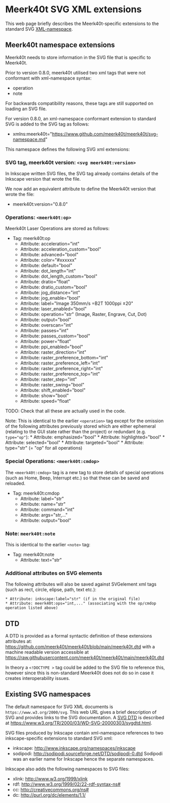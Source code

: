 # Meerk40t SVG XML extensions
This web page briefly describes the Meerk40t-specific
extensions to the standard SVG [XML-namespace](http://www.w3.org/TR/REC-xml-names).

## Meerk40t namespace extensions
Meerk40t needs to store information in the SVG file that is specific to Meerk40t.

Prior to version 0.8.0, meerk40t utilised two xml tags that were not conformant with
xml-namespace syntax:

* operation
* note

For backwards compatibility reasons, these tags are still supported on loading an SVG file.

For version 0.8.0, an xml-namespace conformant extension to standard SVG is added to the SVG tag
as follows:

* xmlns:meerk40t="https://www.github.com/meerk40t/meerk40t/svg-namespace.md"

This namespace defines the following SVG xml extensions:

### SVG tag, meerk40t version: `<svg meerk40t:version>`
In Inkscape written SVG files, the SVG tag already contains details of the Inkscape version that
wrote the file.

We now add an equivalent attribute to define the Meerk40t version that wrote the file:
* meerk40t:version="0.8.0"

### Operations: `<meerk40t:op>`
Meerk40t Laser Operations are stored as follows:
* Tag: meerk40t:op
    * Attribute: acceleration="int"
    * Attribute: acceleration_custom="bool"
    * Attribute: advanced="bool"
    * Attribute: color="#xxxxxx"
    * Attribute: default="bool"
    * Attribute: dot_length="int"
    * Attribute: dot_length_custom="bool"
    * Attribute: dratio="float"
    * Attribute: dratio_custom="bool"
    * Attribute: jog_distance="int"
    * Attribute: jog_enable="bool"
    * Attribute: label="Image 350mm/s =B2T 1000ppi &#177;20"
    * Attribute: laser_enabled="bool"
    * Attribute: operation="str" (Image, Raster, Engrave, Cut, Dot)
    * Attribute: output="bool"
    * Attribute: overscan="int"
    * Attribute: passes="int"
    * Attribute: passes_custom="bool"
    * Attribute: power="float"
    * Attribute: ppi_enabled="bool"
    * Attribute: raster_direction="int"
    * Attribute: raster_preference_bottom="int"
    * Attribute: raster_preference_left="int"
    * Attribute: raster_preference_right="int"
    * Attribute: raster_preference_top="int"
    * Attribute: raster_step="int"
    * Attribute: raster_swing="bool"
    * Attribute: shift_enabled="bool"
    * Attribute: show="bool"
    * Attribute: speed="float"

TODO: Check that all these are actually used in the code.

Note: This is identical to the earlier `<operation>` tag except for
the omission of the following attributes previously stored
which are either ephemeral (relating to the GUI state rather than the project)
or redundant (e.g. `type="op"`):
    * Attribute: emphasized="bool"
    * Attribute: highlighted="bool"
    * Attribute: selected="bool"
    * Attribute: targeted="bool"
    * Attribute: type="str" (= "op" for all operations)

### Special Operations: `<meerk40t:cmdop>`
The `<meerk40t:cmdop>` tag is a new tag to store details of
special operations (such as Home, Beep, Interrupt etc.)
so that these can be saved and reloaded.

* Tag: meerk40t:cmdop
    * Attribute: label="str"
    * Attribute: name="str"
    * Attribute: command="int"
    * Attribute: args="str,..."
    * Attribute: output="bool"

### Note: `meerk40t:note`
This is identical to the earlier `<note>` tag:

* Tag: meerk40t:note
    * Attribute: text="str"

### Additional attributes on SVG elements
The following attributes will also be saved against SVGelement xml tags
(such as rect, circle, elipse, path, text etc.):

    * Attribute: inkscape:label="str" (if in the original file)
    * Attribute: meerk40t:ops="int,..." (associating with the op/cmdop operation listed above)

## DTD
A DTD is provided as a formal syntactic definition of these extensions attributes at:
https://github.com/meerk40t/meerk40t/blob/main/meerk40t.dtd
with a machine readable version accessible at
https://raw.githubusercontent.com/meerk40t/meerk40t/main/meerk40t.dtd

In theory a `<!DOCTYPE >` tag could be added to the SVG file to reference this,
however since this is non-standard Meerk40t does not do so in case it creates
interoperability issues.

## Existing SVG namespaces
The default namespace for SVG XML documents is `https://www.w3.org/2000/svg`.
This web URL gives a brief description of SVG and provides links to the SVG
documentation.
A [SVG DTD](https://www.w3.org/TR/2000/03/WD-SVG-20000303/svgdtd.html)
is described at https://www.w3.org/TR/2000/03/WD-SVG-20000303/svgdtd.html.

SVG files produced by Inkscape contain xml-namespace references to two
inkscape-specific extensions to standard SVG xml:
*  inkscape: http://www.inkscape.org/namespaces/inkscape
*  sodipodi: http://sodipodi.sourceforge.net/DTD/sodipodi-0.dtd
Sodipodi was an earlier name for Inkscape hence the separate namespaces.

Inkscape also adds the following namespaces to SVG files:
* xlink: http://www.w3.org/1999/xlink
* rdf: http://www.w3.org/1999/02/22-rdf-syntax-ns#
* cc: http://creativecommons.org/ns#
* dc: http://purl.org/dc/elements/1.1/
